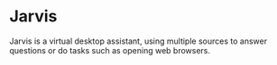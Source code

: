 # Jarvis
Jarvis is a virtual desktop assistant, using multiple sources to answer questions or do tasks such as opening web browsers.
